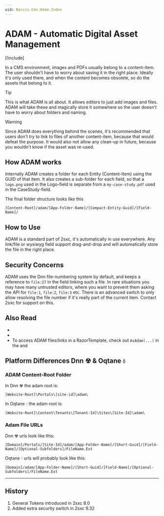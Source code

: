 ```yaml
---
uid: Basics.Cms.Adam.Index
---
```


# ADAM - Automatic Digital Asset Management

[!include[](~/basics/stack/_shared-float-summary.md)]
<style>.context-box-summary .adam { visibility: visible; } </style>

In a CMS environment, images and PDFs usually belong to a content-item. The user shouldn't have to worry about saving it in the right place. 
Ideally it's only used there, and when the content becomes obsolete, so do the assets that belong to it. 

> [!TIP]
> This is what ADAM is all about. It allows editors to just add images and files. ADAM will take these and magically store it somewhere so the user doesn't have to worry about folders and naming. 

> [!WARNING]
> Since ADAM does everything behind the scenes, it's recommended that users don't try to link to files of another content-item, because that would defeat the purpose. 
> It would also not allow any clean-up in future, because you wouldn't know if the asset was re-used. 

## How ADAM works

Internally ADAM creates a folder for each Entity (Content-Item) using the GUID of that item. 
It also creates a sub-folder for each field, so that a `logo.png` used in the Logo-field is separate from a `my-case-study.pdf` used in the CaseStudy-field. 

The final folder structure looks like this

`[Content-Root]/adam/[App-Folder-Name]/[Compact-Entity-Guid]/[Field-Name]/`

## How to Use

ADAM is a standard part of 2sxc, it's automatically in use everywhere. Any link/file or wysiwyg field support drag-and-drop and will automatically store the file in the right place. 

## Security Concerns

ADAM uses the Dnn file-numbering system by default, and keeps a reference to `file:27` in the field linking such a file. In rare situations you may have many untrusted editors, where you want to prevent them asking the API for `file:1`, `file:2`, `file:3` etc. There is an advanced switch to only allow resolving the file number if it's really part of the current item. Contact 2sxc for support on this. 

## Also Read

* [](xref:NetCode.DynamicCode.AsAdam)
* [](xref:ToSic.Sxc.Adam)
* To access ADAM files/links in a RazorTemplate, check out `AsAdam(...)` in the [](xref:ToSic.Sxc.Dnn.RazorComponent) and [](xref:ToSic.Sxc.Dnn.ApiController)

## Platform Differences Dnn ☢ & Oqtane 💧

### ADAM Content-Root Folder

In Dnn ☢ the adam root is:

`[Website-Root]\Portals\[site-id]\adam\`

In Oqtane 💧 the adam root is: 

`[Website-Root]\Content\Tenants\[Tenant-Id]\Sites\[Site-Id]\adam\`

### Adam File URLs

Dnn ☢ urls look like this:

`[Domain]/Portals/[Site-Id]/adam/[App-Folder-Name]/[Short-Guid]/[Field-Name]/[Optional-Subfolders]/FileName.Ext`

Oqtane 💧 urls will probably look like this:

`[Domain]/adam/[App-Folder-Name]/[Short-Guid]/[Field-Name]/[Optional-Subfolders]/FileName.Ext`


---
## History

1. General Tokens introduced in 2sxc 8.0
1. Added extra security switch in 2sxc 9.32
